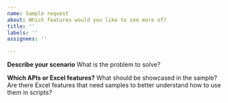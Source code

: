 ```yaml
---
name: Sample request
about: Which features would you like to see more of?
title: ''
labels: ''
assignees: ''

---
```


**Describe your scenario**
What is the problem to solve?

**Which APIs or Excel features?**
What should be showcased in the sample? Are there Excel features that need samples to better understand how to use them in scripts?
